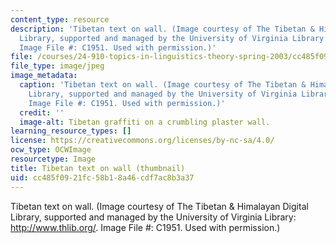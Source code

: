 ```yaml
---
content_type: resource
description: 'Tibetan text on wall. (Image courtesy of The Tibetan & Himalayan Digital
  Library, supported and managed by the University of Virginia Library: http://www.thlib.org/.
  Image File #: C1951. Used with permission.)'
file: /courses/24-910-topics-in-linguistics-theory-spring-2003/cc485f0921fc58b18a46cdf7ac8b3a37_24-910s03-th.jpg
file_type: image/jpeg
image_metadata:
  caption: 'Tibetan text on wall. (Image courtesy of The Tibetan & Himalayan Digital
    Library, supported and managed by the University of Virginia Library: [http://www.thlib.org/](http://www.thlib.org/).
    Image File #: C1951. Used with permission.)'
  credit: ''
  image-alt: Tibetan graffiti on a crumbling plaster wall.
learning_resource_types: []
license: https://creativecommons.org/licenses/by-nc-sa/4.0/
ocw_type: OCWImage
resourcetype: Image
title: Tibetan text on wall (thumbnail)
uid: cc485f09-21fc-58b1-8a46-cdf7ac8b3a37
---
```

Tibetan text on wall. (Image courtesy of The Tibetan & Himalayan Digital Library, supported and managed by the University of Virginia Library: http://www.thlib.org/. Image File #: C1951. Used with permission.)